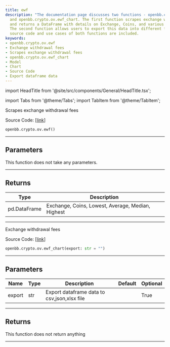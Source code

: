 ```yaml
---
title: ewf
description: "The documentation page discusses two functions - openbb.crypto.ov.ewf"
  and openbb.crypto.ov.ewf_chart. The first function scrapes exchange withdrawal fees
  and returns a DataFrame with details on Exchange, Coins, and various statistics.
  The second function allows users to export this data into different formats. The
  source code and use cases of both functions are included.
keywords:
- openbb.crypto.ov.ewf
- Exchange withdrawal fees
- Scrapes exchange withdrawal fees
- openbb.crypto.ov.ewf_chart
- Model
- Chart
- Source Code
- Export dataframe data
---
```


import HeadTitle from '@site/src/components/General/HeadTitle.tsx';

<HeadTitle title="crypto.ov.ewf - Reference | OpenBB SDK Docs" />

import Tabs from '@theme/Tabs';
import TabItem from '@theme/TabItem';

<Tabs>
<TabItem value="model" label="Model" default>

Scrapes exchange withdrawal fees

Source Code: [[link](https://github.com/OpenBB-finance/OpenBBTerminal/tree/main/openbb_terminal/cryptocurrency/overview/withdrawalfees_model.py#L182)]

```python
openbb.crypto.ov.ewf()
```

---

## Parameters

This function does not take any parameters.

---

## Returns

| Type | Description |
| ---- | ----------- |
| pd.DataFrame | Exchange, Coins, Lowest, Average, Median, Highest |
---

</TabItem>
<TabItem value="view" label="Chart">

Exchange withdrawal fees

Source Code: [[link](https://github.com/OpenBB-finance/OpenBBTerminal/tree/main/openbb_terminal/cryptocurrency/overview/withdrawalfees_view.py#L53)]

```python
openbb.crypto.ov.ewf_chart(export: str = "")
```

---

## Parameters

| Name | Type | Description | Default | Optional |
| ---- | ---- | ----------- | ------- | -------- |
| export | str | Export dataframe data to csv,json,xlsx file |  | True |


---

## Returns

This function does not return anything

---

</TabItem>
</Tabs>
